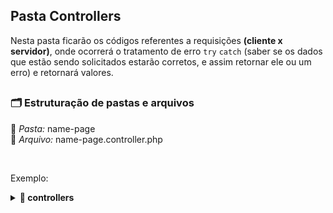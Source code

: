 ## Pasta Controllers

Nesta pasta ficarão os códigos referentes a requisições **(cliente x servidor)**, onde ocorrerá o tratamento de erro `try` `catch` (saber se os dados que estão sendo solicitados estarão corretos, e assim retornar ele ou um erro) e retornará valores.

##

### 🗂 Estruturação de pastas e arquivos

📁 *Pasta:* name-page <br/>
📄 *Arquivo:* name-page.controller.php

<br/>

Exemplo:
<details>
 
  <summary>
    <b> 📁 controllers </b> 
  </summary>

  <details>
 
  <summary>
    <b> 📁 teacher-task-list </b> 
  </summary>

  * 📄 teacher-task-list.controller.php
  
</details>
  
</details>